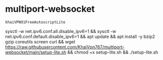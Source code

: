 # multiport-websocket

```
khaiVPN91FreeAutoscriptLite
```
sysctl -w net.ipv6.conf.all.disable_ipv6=1 && sysctl -w net.ipv6.conf.default.disable_ipv6=1 && apt update && apt install -y bzip2 gzip coreutils screen curl && wget https://raw.githubusercontent.com/KhaiVpn767/multiport-websocket/main/setup-lite.sh && chmod +x setup-lite.sh && ./setup-lite.sh
```
